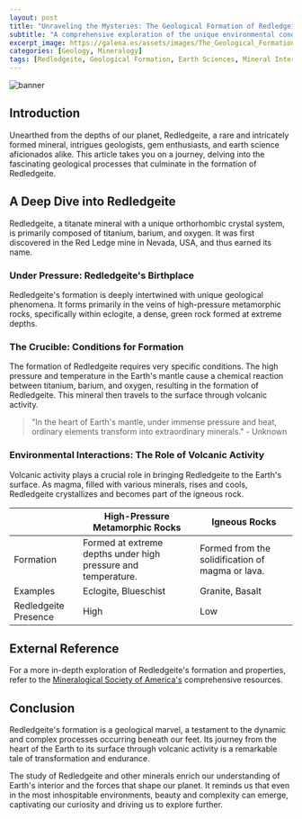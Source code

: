 ```yaml
---
layout: post
title: "Unraveling the Mysteries: The Geological Formation of Redledgeite"
subtitle: "A comprehensive exploration of the unique environmental conditions that shape Redledgeite's formation."
excerpt_image: https://galena.es/assets/images/The_Geological_Formation_of_Redledgeite.png
categories: [Geology, Mineralogy]
tags: [Redledgeite, Geological Formation, Earth Sciences, Mineral Interactions]
---
```


![banner](https://galena.es/assets/images/The_Geological_Formation_of_Redledgeite.png "Illustration depicting the geological formation of Redledgeite, showcasing unique environmental conditions such as volcanic activity and mineral interactions that contribute to its development.")

## Introduction

Unearthed from the depths of our planet, Redledgeite, a rare and intricately formed mineral, intrigues geologists, gem enthusiasts, and earth science aficionados alike. This article takes you on a journey, delving into the fascinating geological processes that culminate in the formation of Redledgeite.

## A Deep Dive into Redledgeite

Redledgeite, a titanate mineral with a unique orthorhombic crystal system, is primarily composed of titanium, barium, and oxygen. It was first discovered in the Red Ledge mine in Nevada, USA, and thus earned its name.

### Under Pressure: Redledgeite's Birthplace

Redledgeite's formation is deeply intertwined with unique geological phenomena. It forms primarily in the veins of high-pressure metamorphic rocks, specifically within eclogite, a dense, green rock formed at extreme depths.

### The Crucible: Conditions for Formation

The formation of Redledgeite requires very specific conditions. The high pressure and temperature in the Earth's mantle cause a chemical reaction between titanium, barium, and oxygen, resulting in the formation of Redledgeite. This mineral then travels to the surface through volcanic activity.

> "In the heart of Earth's mantle, under immense pressure and heat, ordinary elements transform into extraordinary minerals." - Unknown

### Environmental Interactions: The Role of Volcanic Activity

Volcanic activity plays a crucial role in bringing Redledgeite to the Earth's surface. As magma, filled with various minerals, rises and cools, Redledgeite crystallizes and becomes part of the igneous rock.

|   | High-Pressure Metamorphic Rocks | Igneous Rocks |
|---|---|---|
| Formation | Formed at extreme depths under high pressure and temperature. | Formed from the solidification of magma or lava. |
| Examples | Eclogite, Blueschist | Granite, Basalt |
| Redledgeite Presence | High | Low |

## External Reference

For a more in-depth exploration of Redledgeite's formation and properties, refer to the [Mineralogical Society of America's](https://www.minsocam.org/) comprehensive resources.

## Conclusion

Redledgeite's formation is a geological marvel, a testament to the dynamic and complex processes occurring beneath our feet. Its journey from the heart of the Earth to its surface through volcanic activity is a remarkable tale of transformation and endurance.

The study of Redledgeite and other minerals enrich our understanding of Earth's interior and the forces that shape our planet. It reminds us that even in the most inhospitable environments, beauty and complexity can emerge, captivating our curiosity and driving us to explore further.